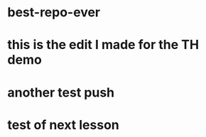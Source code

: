 # best-repo-ever
# this is the edit I made for the TH demo
# another test push
# test of next lesson